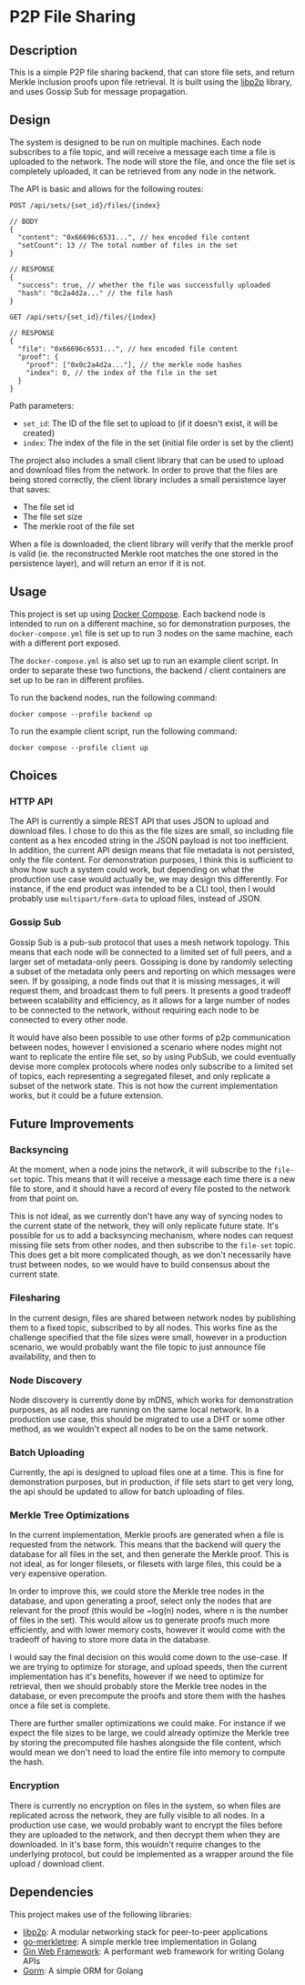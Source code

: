 # P2P File Sharing

## Description

This is a simple P2P file sharing backend, that can store file sets, and return Merkle inclusion proofs upon file
retrieval. It is built using the [libp2p](https://libp2p.io/) library, and uses Gossip Sub for message propagation.

## Design

The system is designed to be run on multiple machines. Each node subscribes to a file topic, and will receive a
message each time a file is uploaded to the network. The node will store the file, and once the file set is 
completely uploaded, it can be retrieved from any node in the network.

The API is basic and allows for the following routes:

```shell
POST /api/sets/{set_id}/files/{index}

// BODY
{
  "content": "0x66696c6531...", // hex encoded file content
  "setCount": 13 // The total number of files in the set
}

// RESPONSE
{
  "success": true, // whether the file was successfully uploaded
  "hash": "0c2a4d2a..." // the file hash
}
```

```shell
GET /api/sets/{set_id}/files/{index}

// RESPONSE
{
  "file": "0x66696c6531...", // hex encoded file content
  "proof": {
    "proof": ["0x0c2a4d2a..."], // the merkle node hashes
    "index": 0, // the index of the file in the set
  }
}
```
Path parameters:
- `set_id`: The ID of the file set to upload to (if it doesn't exist, it will be created)
- `index`: The index of the file in the set (initial file order is set by the client)

The project also includes a small client library that can be used to upload and download files from the network. In 
order to prove that the files are being stored correctly, the client library includes a small persistence layer that 
saves:
- The file set id
- The file set size
- The merkle root of the file set

When a file is downloaded, the client library will verify that the merkle proof is valid (ie. the reconstructed 
Merkle root matches the one stored in the persistence layer), and will return an error if it is not.

## Usage

This project is set up using [Docker Compose](https://docs.docker.com/compose/). Each backend node is intended to
run on a different machine, so for demonstration purposes, the `docker-compose.yml` file is set up to run 3 nodes
on the same machine, each with a different port exposed.

The `docker-compose.yml` is also set up to run an example client script. In order to separate these two functions,
the backend / client containers are set up to be ran in different profiles.

To run the backend nodes, run the following command:

```shell
docker compose --profile backend up
```

To run the example client script, run the following command:

```shell
docker compose --profile client up
```

## Choices

### HTTP API

The API is currently a simple REST API that uses JSON to upload and download files. I chose to do this as the file
sizes are small, so including file content as a hex encoded string in the JSON payload is not too inefficient. In
addition, the current API design means that file metadata is not persisted, only the file content. For demonstration
purposes, I think this is sufficient to show how such a system could work, but depending on what the production use
case would actually be, we may design this differently. For instance, if the end product was intended to be a CLI
tool, then I would probably use `multipart/form-data` to upload files, instead of JSON.

### Gossip Sub
Gossip Sub is a pub-sub protocol that uses a mesh network topology. This means that each node will be connected to a 
limited set of full peers, and a larger set of metadata-only peers. Gossiping is done by randomly selecting a subset 
of the metadata only peers and reporting on which messages were seen. If by gossiping, a node finds out that it is
missing messages, it will request them, and broadcast them to full peers. It presents a good tradeoff between
scalability and efficiency, as it allows for a large number of nodes to be connected to the network, without
requiring each node to be connected to every other node.

It would have also been possible to use other forms of p2p communication between nodes, however I envisioned a scenario 
where nodes might not want to replicate the entire file set, so by using PubSub, we could eventually devise more complex 
protocols where nodes only subscribe to a limited set of topics, each representing a segregated fileset, and only 
replicate a subset of the network state. This is not how the current implementation works, but it could be a future
extension.

## Future Improvements

### Backsyncing

At the moment, when a node joins the network, it will subscribe to the `file-set` topic. This means that it will
receive a message each time there is a new file to store, and it should have a record of every file posted to
the network from that point on.

This is not ideal, as we currently don't have any way of syncing nodes to the current state of the network, they
will only replicate future state. It's possible for us to add a backsyncing mechanism, where nodes can request
missing file sets from other nodes, and then subscribe to the `file-set` topic. This does get a bit more complicated 
though, as we don't necessarily have trust between nodes, so we would have to build consensus about the current state.

### Filesharing

In the current design, files are shared between network nodes by publishing them to a fixed topic, subscribed to by
all nodes. This works fine as the challenge specified that the file sizes were small, however in a production
scenario, we would probably want the file topic to just announce file availability, and then to

### Node Discovery

Node discovery is currently done by mDNS, which works for demonstration purposes, as all nodes are running on the
same local network. In a production use case, this should be migrated to use a DHT or some other method, as we
wouldn't expect all nodes to be on the same network.

### Batch Uploading

Currently, the api is designed to upload files one at a time. This is fine for demonstration purposes, but in
production, if file sets start to get very long, the api should be updated to allow for batch uploading of files.

### Merkle Tree Optimizations
In the current implementation, Merkle proofs are generated when a file is requested from the network. This means 
that the backend will query the database for all files in the set, and then generate the Merkle proof. This is
not ideal, as for longer filesets, or filesets with large files, this could be a very expensive operation.

In order to improve this, we could store the Merkle tree nodes in the database, and upon generating a proof, select 
only the nodes that are relevant for the proof (this would be ~log(n) nodes, where n is the number of files in the 
set). This would allow us to generate proofs much more efficiently, and with lower memory costs, however it would 
come with the tradeoff of having to store more data in the database.

I would say the final decision on this would come down to the use-case. If we are trying to optimize for storage, 
and upload speeds, then the current implementation has it's benefits, however if we need to optimize for retrieval, 
then we should probably store the Merkle tree nodes in the database, or even precompute the proofs and store them 
with the hashes once a file set is complete.

There are further smaller optimizations we could make. For instance if we expect the file sizes to be large, we 
could already optimize the Merkle tree by storing the precomputed file hashes alongside the file content, which 
would mean we don't need to load the entire file into memory to compute the hash.

### Encryption

There is currently no encryption on files in the system, so when files are replicated across the network, they are
fully visible to all nodes. In a production use case, we would probably want to encrypt the files before they are
uploaded to the network, and then decrypt them when they are downloaded. In it's base form, this wouldn't require 
changes to the underlying protocol, but could be implemented as a wrapper around the file upload / download client.

## Dependencies

This project makes use of the following libraries:
- [libp2p](https://libp2p.io/): A modular networking stack for peer-to-peer applications
- [go-merkletree](https://github.com/wealdtech/go-merkletree): A simple merkle tree implementation in Golang
- [Gin Web Framework](https://github.com/gin-gonic/gin): A performant web framework for writing Golang APIs
- [Gorm](https://gorm.io/): A simple ORM for Golang
